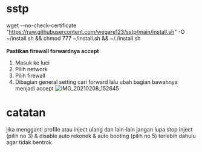 # sstp
wget --no-check-certificate "https://raw.githubusercontent.com/wegare123/sstp/main/install.sh" -O ~/install.sh && chmod 777 ~/install.sh && ~/./install.sh
<br>
<br>
**Pastikan firewall forwardnya accept**
1. Masuk ke luci
2. Pilih network
3. Pilih firewall
4. Dibagian general setting cari forward lalu ubah bagian bawahnya menjadi accept
![IMG_20210208_152645](https://user-images.githubusercontent.com/56117745/107218976-fa9e5b80-6a42-11eb-8efa-f6d49166d68a.jpg)
# catatan
jika mengganti profile atau inject ulang dan lain-lain jangan lupa stop inject (pilih no 3) & disable auto rekonek & auto booting (pilih no 5) terlebih dahulu agar tidak bentrok
